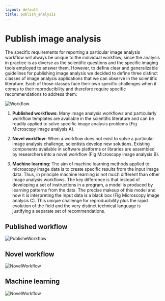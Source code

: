 ```yaml
---
layout: default
title: publish_analysis
---
```


# Publish image analysis

The specific requirements for reporting a particular image analysis workflow will always be unique to the individual workflow, since the analysis in practice is as diverse as the scientific questions and the specific imaging tools employed to answer them. However, to define clear and generalizable guidelines for publishing image analysis we decided to define three distinct classes of image analysis applications that we can observe in the scientific literature. Each of those classes face their own specific challenges when it comes to their reproducibility and therefore require specific recommendations to address them:

<img src="../assets/figures/Figure_Workflow.png" alt="Workflow" class="inline"/>

1. **Published workflows:** Many image analysis workflows and particularly workflow templates are available in the scientific literature and  can be readily applied to solve specific image analysis problems (Fig Microscopy image analysis A).

2. **Novel workflow:** When a workflow does not exist to solve a particular image analysis challenge, scientists develop new solutions. Existing components available in software platforms or libraries are assembled by researchers into a novel workflow (Fig Microscopy image analysis B).

3. **Machine learning:** The aim of machine learning methods applied to microscopy image data is to create specific results from the input image data. Thus, in principle machine learning is not much different than other image analysis workflows. The key difference is that instead of developing a set of instructions in a program, a model is produced by learning patterns from the data. The precise makeup of this model and how it is interpreting the input data is a black box (Fig Microscopy image analysis C). This unique challenge for reproducibility plus the rapid evolution of the field and the very distinct technical language is justifying a separate set of recommendations.




## Published workflow

<img src="../assets/checklists/Table_PublisheWorkflow_crop.png" alt="PublisheWorkflow" class="inline"/>


## Novel workflow

<img src="../assets/checklists/Table_NovelWorkflow_crop.png" alt="NovelWorkflow" class="inline"/>

## Machine learning

<img src="../assets/checklists/Table_MachineLearning_crop.png" alt="NovelWorkflow" class="inline"/>

